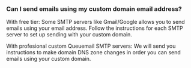 
### Can I send emails using my custom domain email address?

With free tier: Some SMTP servers like Gmail/Google allows you to send emails using your email address. Follow the instructions for each SMTP server to set up sending with your custom domain.

With profesional custom Queuemail SMTP servers: We will send you instructions to make domain DNS zone changes in order you can send emails using your custom domain.

